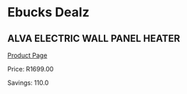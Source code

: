 
# Ebucks Dealz
## ALVA ELECTRIC WALL PANEL HEATER
[Product Page](https://www.ebucks.com/web/shop/productSelected.do?prodId=1143372076&catId=1157551316)

Price: R1699.00

Savings: 110.0


	
